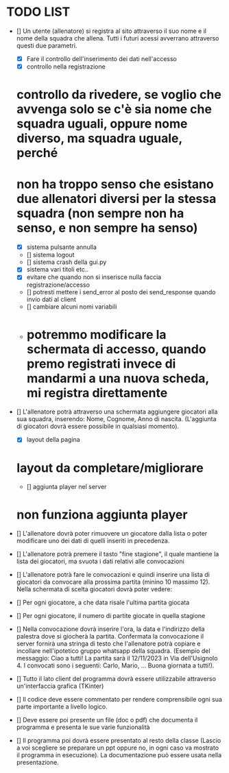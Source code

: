 # TODO LIST

- [] Un utente (allenatore) si registra al sito attraverso il suo nome e il nome della squadra che allena. Tutti i futuri acessi avverrano attraverso questi due parametri.
    - [x] Fare il controllo dell'inserimento dei dati nell'accesso 
    - [x] controllo nella registrazione 
    # controllo da rivedere, se voglio che avvenga solo se c'è sia nome che squadra uguali, oppure nome diverso, ma squadra uguale, perché
    # non ha troppo senso che esistano due allenatori diversi per la stessa squadra (non sempre non ha senso, e non sempre ha senso)
    - [x] sistema pulsante annulla
    - [] sistema logout
    - [] sistema crash della gui.py
    - [x] sistema vari titoli etc..
    - [x] evitare che quando non si inserisce nulla faccia registrazione/accesso
    - [] potresti mettere i send_error al posto dei send_response quando invio dati al client
    - [] cambiare alcuni nomi variabili
    - # potremmo modificare la schermata di accesso, quando premo registrati invece di mandarmi a una nuova scheda, mi registra direttamente

- [] L'allenatore potrà attraverso una schermata aggiungere giocatori alla sua squadra, inserendo: Nome, Cognome, Anno di nascita. (L'aggiunta di giocatori dovrà essere possibile in qualsiasi momento).
    - [x] layout della pagina
    # layout da completare/migliorare
    - [] aggiunta player nel server
    # non funziona aggiunta player

- [] L'allenatore dovrà poter rimuovere un giocatore dalla lista o poter modificare uno dei dati di quelli inseriti in precedenza.

- [] L'allenatore potrà premere il tasto "fine stagione", il quale mantiene la lista dei giocatori, ma svuota i dati relativi alle convocazioni

- [] L'allenatore potrà fare le convocazioni e quindi inserire una lista di giocatori da convocare alla prossima partita (minino 10 massimo 12). Nella schermata di scelta giocatori dovrà poter vedere:
- [] Per ogni giocatore, a che data risale l'ultima partita giocata
- [] Per ogni giocatore, il numero di partite giocate in quella stagione
- [] Nella convocazione dovrà inserire l'ora, la data e l'indirizzo della palestra dove si giocherà la partita. Confermata la convocazione il server fornirà una stringa di testo che l'allenatore potrà copiare e incollare nell'ipotetico gruppo whatsapp della squadra.
(Esempio del messaggio: Ciao a tutti! La partita sarà il 12/11/2023 in Via dell'Usignolo 4. I convocati sono i seguenti: Carlo, Mario, ... Buona giornata a tutti!).

- [] Tutto il lato client del programma dovrà essere utilizzabile attraverso un'interfaccia grafica (TKinter)

- [] Il codice deve essere commentato per rendere comprensibile ogni sua parte importante a livello logico. 

- [] Deve essere poi presente un file (doc o pdf) che documenta il programma e presenta le sue varie funzionalità

- [] Il programma poi dovrà essere presentato al resto della classe (Lascio a voi scegliere se preparare un ppt oppure no, in ogni caso va mostrato il programma in esecuzione). La documentazione può essere usata nella presentazione.